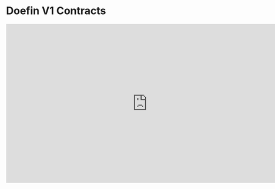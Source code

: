 # Doefin V1 Contracts

<iframe width="768" height="432" src="https://miro.com/app/live-embed/uXjVKJ00jgQ=/?moveToViewport=-12046,-10772,24576,21441&embedId=359399753639" frameborder="0" scrolling="no" allow="fullscreen; clipboard-read; clipboard-write" allowfullscreen></iframe>
